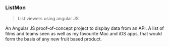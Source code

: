 ### ListMon

> List viewers using angular JS


An Angular JS proof-of-concept project to display data from an API. A list of films and teams seen as well as my favourite Mac and iOS apps, that would form the basis of any new fruit based product.
